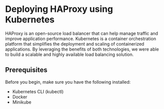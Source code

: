 # Deploying HAProxy using Kubernetes

HAProxy is an open-source load balancer that can help manage traffic and improve application performance. Kubernetes is a container orchestration platform that simplifies the deployment and scaling of containerized applications. By leveraging the benefits of both technologies, we were able to build a scalable and highly available load balancing solution.

## Prerequisites
Before you begin, make sure you have the following installed:

- Kubernetes CLI (kubectl)
- Docker
- Minikube
